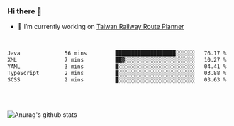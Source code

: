 ### Hi there 👋

- 🔭 I’m currently working on [Taiwan Railway Route Planner](https://github.com/Taiwan-Railway-Route-Planner)

<br/>

<!--START_SECTION:waka-->

```txt
Java              56 mins         ███████████████████░░░░░░   76.17 %
XML               7 mins          ██▓░░░░░░░░░░░░░░░░░░░░░░   10.27 %
YAML              3 mins          █░░░░░░░░░░░░░░░░░░░░░░░░   04.41 %
TypeScript        2 mins          █░░░░░░░░░░░░░░░░░░░░░░░░   03.88 %
SCSS              2 mins          █░░░░░░░░░░░░░░░░░░░░░░░░   03.63 %
```

<!--END_SECTION:waka-->

<br/>
<br/>

![Anurag's github stats](https://github-readme-stats.vercel.app/api?username=DepickereSven&show_icons=true&theme=tokyonight)



<!--
**DepickereSven/DepickereSven** is a ✨ _special_ ✨ repository because its `README.md` (this file) appears on your GitHub profile.

Here are some ideas to get you started:

- 🔭 I’m currently working on ...
- 🌱 I’m currently learning ...
- 👯 I’m looking to collaborate on ...
- 🤔 I’m looking for help with ...
- 💬 Ask me about ...
- 📫 How to reach me: ...
- 😄 Pronouns: ...
- ⚡ Fun fact: ...
-->
